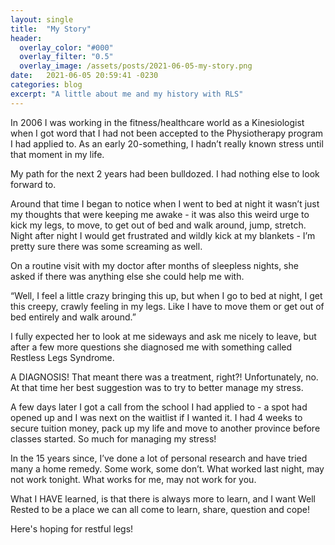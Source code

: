 ```yaml
---
layout: single
title:  "My Story"
header:
  overlay_color: "#000"
  overlay_filter: "0.5"
  overlay_image: /assets/posts/2021-06-05-my-story.png
date:   2021-06-05 20:59:41 -0230
categories: blog
excerpt: "A little about me and my history with RLS"
---
```

In 2006 I was working in the fitness/healthcare world as a Kinesiologist when I got word that I had not been accepted to the Physiotherapy program I had applied to. As an early 20-something, I hadn’t really known stress until that moment in my life.

My path for the next 2 years had been bulldozed. I had nothing else to look forward to.

Around that time I began to notice when I went to bed at night it wasn’t just my thoughts that were keeping me awake - it was also this weird urge to kick my legs, to move, to get out of bed and walk around, jump, stretch. Night after night I would get frustrated and wildly kick at my blankets - I’m pretty sure there was some screaming as  well.

On a routine visit with my doctor after months of sleepless nights, she asked if there was anything else she could help me with. 

  “Well, I feel a little crazy bringing this up, but when I go to bed at night, I get this creepy, crawly feeling in my legs. Like I have to move them or get out of bed entirely and walk around.”

I fully expected her to look at me sideways and ask me nicely to leave, but after a few more questions she diagnosed me with something called Restless Legs Syndrome.

A DIAGNOSIS! That meant there was a treatment, right?! Unfortunately, no. At that time her best suggestion was to try to better manage my stress.

A few days later I got a call from the school I had applied to - a spot had opened up and I was next on the waitlist if I wanted it. I had 4 weeks to secure tuition money, pack up my life and move to another province before classes started. So much for managing my stress!

In the 15 years since, I’ve done a lot of personal research and have tried many a home remedy. Some work, some don’t. What worked last night, may not work tonight. What works for me, may not work for you.

What I HAVE learned, is that there is always more to learn, and I want Well Rested to be a place we can all come to learn, share, question and cope!

Here's hoping for restful legs!

<!--
<form method="POST" action="https://wellrestedblog.herokuapp.com/v3/entry/github/twrc/twrc.github.io/main/comments">
  <input name="options[redirect]" type="hidden" value="https://twrc.github.io">
  


  <input name="options[slug]" type="hidden" value="{{ page.slug }}">
  <label><input name="fields[name]" type="text" value="test">Name</label>
  <label><input name="fields[email]" type="email" value="a@a.com">E-mail</label>
  <label><textarea name="fields[message]">Message</textarea></label>
  
  <button type="submit">Go!</button>
</form>
-->